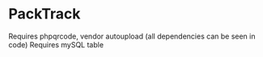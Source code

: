# PackTrack
Requires phpqrcode, vendor autoupload (all dependencies can be seen in code)
Requires mySQL table
